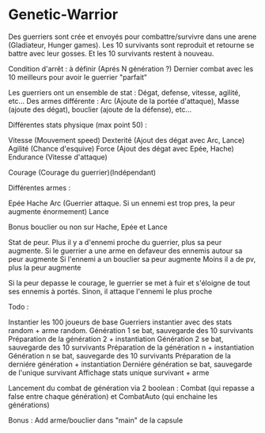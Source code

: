# Genetic-Warrior

Des guerriers sont crée et envoyés pour combattre/survivre dans une arene (Gladiateur, Hunger games). 
Les 10 survivants sont reproduit et retourne se battre avec leur gosses. Et les 10 survivants restent à nouveau.

Condition d'arrêt : à définir (Aprés N génération ?)
Dernier combat avec les 10 meilleurs pour avoir le guerrier "parfait"

Les guerriers ont un ensemble de stat : Dégat, defense, vitesse, agilité, etc...
Des armes différente : Arc (Ajoute de la portée d'attaque), Masse (ajoute des dégat), bouclier (ajoute de la défense), etc...



Différentes stats physique (max point 50) :

Vitesse (Mouvement speed)
Dexterité (Ajout des dégat avec Arc, Lance)
Agilité (Chance d'esquive)
Force (Ajout des dégat avec Epée, Hache)
Endurance (Vitesse d'attaque)

Courage (Courage du guerrier)(Indépendant)

Différentes armes :

Epée
Hache
Arc (Guerrier attaque. Si un ennemi est trop pres, la peur augmente énormement)
Lance

Bonus bouclier ou non sur Hache, Epée et Lance

Stat de peur.
Plus il y a d'ennemi proche du guerrier, plus sa peur augmente.
Si le guerrier a une arme en defaveur  des ennemis autour sa peur augmente
Si l'ennemi a un bouclier sa peur augmente
Moins il a de pv, plus la peur augmente

Si la peur depasse le courage, le guerrier se met à fuir et s'éloigne de tout ses ennemis à portés.
Sinon, il attaque l'ennemi le plus proche



Todo : 

Instantier les 100 joueurs de base
Guerriers instantier avec des stats random + arme random. 
Génération 1 se bat, sauvegarde des 10 survivants
Préparation de la génération 2 + instantiation
Génération 2 se bat, sauvegarde des 10 survivants
Préparation de la génération n + instantiation
Génération n se bat, sauvegarde des 10 survivants
Préparation de la derniére génération + instantiation
Derniére génération se bat, sauvegarde de l'unique survivant
Affichage stats unique survivant + arme

Lancement du combat de génération via 2 boolean : Combat (qui repasse a false entre chaque génération) et CombatAuto (qui enchaine les générations)

Bonus : Add arme/bouclier dans "main" de la capsule